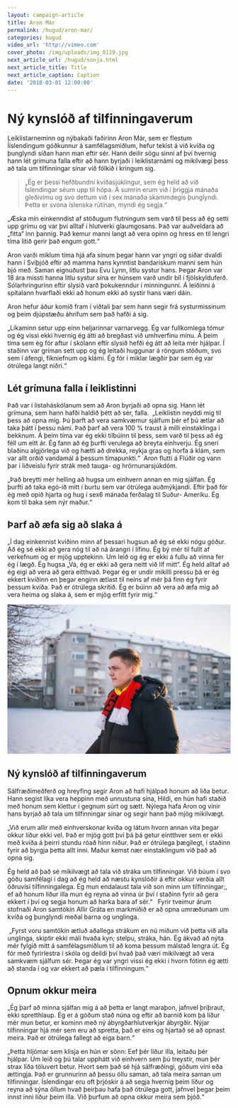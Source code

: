 ```yaml
---
layout: campaign-article
title: Aron Már
permalink: /hugud/aron-mar/
categories: hugud
video_url: 'http://vimeo.com'
cover_photo: /img/uploads/img_0119.jpg
next_article_url: /hugud/sonja.html
next_article_title: Title
next_article_caption: Caption
date: '2018-03-01 12:00:00'
---
```

# Ný kynslóð af tilfinningaverum 

Leiklistarneminn og nýbakaði faðirinn Aron Már, sem er flestum Ííslendingum góðkunnur á samfélagsmiðlum, hefur tekist á við kvíða og þunglyndi síðan hann man eftir sér. Hann deilir sögu sinni af því hvernig hann lét grímuna falla eftir að hann byrjaði í leiklistarnámi og mikilvægi þess að tala um tilfinningar sínar við fólkið í kringum sig. 

> „Ég er þessi hefðbundni kvíðasjúklingur, sem ég held að við Íslendingar séum upp til hópa. Á sumrin erum við í þriggja mánaða gleðivímu og svo dettum við í sex mánaða skammdegis þunglyndi. Þetta er svona íslenska rútínan, myndi ég segja.“

„Æska mín einkenndist af stöðugum flutningum sem varð til þess að ég setti upp grímu og var því alltaf í hlutverki glaumgosans. Það var auðveldara að „fitta“ inn þannig. Það kemur manni langt að vera opinn og hress en til lengri tíma litið gerir það engum gott.“

Aron varði miklum tíma hjá afa sínum þegar hann var yngri og síðar dvaldi hann í Svíþjóð eftir að mamma hans kynntist bandarískum manni sem hún bjó með. Saman eignuðust þau Evu Lynn, litlu systur hans.  Þegar Aron var 18 ára missti hanna litlu  systur sína er húnsem varð undir bíl í fjölskylduferð. Sólarhringurinn eftir slysið varð þokukenndur í minningunni. Á leiðinni á spítalann hvarflaði ekki að honum ekki að systir hans væri dáin.

Aron hefur áður komið fram í viðtali þar sem hann segir frá systurmissinum og þeim djúpstæðu áhrifum sem það hafði á sig. 

„Líkaminn setur upp einn heljarinnar varnarvegg. Ég var fullkomlega tómur og ég vissi ekki hvernig ég átti að bregðast við umhverfinu mínu. Á þeim tíma sem ég fór aftur í skólann eftir slysið hefði ég átt að leita mér hjálpar. Í staðinn var gríman sett upp og ég leitaði huggunar á röngum stöðum, svo sem í áfengi, fíkniefnum og klámi. Ég fór í miklar lægðir þar sem ég var ótrúlega langt niðri.“

## Lét grímuna falla í leiklistinni

Það var í listaháskólanum sem að Aron byrjaði að opna sig. Hann lét grímuna, sem hann hafði haldið þétt að sér, falla.  „Leiklistin neyddi mig til þess að opna mig. Þú þarft að vera samkvæmur sjálfum þér ef þú ætlar að taka þátt í þessu námi. Það þarf að vera 100 % traust á milli einstaklinga í bekknum. Á þeim tíma var ég ekki tilbúinn til þess, sem varð til þess að ég féll um eitt ár. Ég fann að ég þurfti verulega að breyta einhverju. Ég sneri blaðinu algjörlega við og hætti að drekka, reykja gras og horfa á klám, sem var allt orðið vandamál á þessum tímapunkti.“  Aron flutti á Flúðir og vann þar í liðveislu fyrir strák með tauga- og hrörnunarsjúkdóm. 

„Það breytti mér helling að hugsa um einhvern annan en mig sjálfan. Ég þurfti að taka egó-ið mitt í burtu sem var ótrúlega auðmýkjandi. Eftir það fór ég með opið hjarta og hug í sex6 mánaða ferðalag til Suður- Ameríku. Ég kom til baka sem nýr maður.“

## Þarf að æfa sig að slaka á

„Í dag einkennist kvíðinn minn af þessari hugsun að ég sé ekki nógu góður. Að ég sé ekki að gera nóg til að ná árangri í lífinu. Ég bý mér til fullt af verkefnum og er mjög upptekinn. Um leið og ég er ekki á fullu að vinna fer ég í lægð. Ég hugsa „Vá, ég er ekki að gera neitt við líf mitt“. Ég held alltaf að ég eigi að vera að gera eitthvað.  Þegar ég er undir mikilli pressu þá er ég ekkert kvíðinn en þegar enginn ætlast til neins af mér þá finn ég fyrir þessum kvíða. Það er ótrúlega skrítið.  Ég er búinn að vera að æfa mig að vera heima og slaka á, sem er mjög erfitt fyrir mig.“

![null](/img/uploads/img_0119.jpg)

## Ný kynslóð af tilfinningaverum

Sálfræðimeðferð og hreyfing segir Aron að hafi hjálpað honum að líða betur. Hann segist líka vera heppinn með unnustuna sína, Hildi, en hún hafi staðið með honum sem klettur í gegnum súrt og sætt. Nýlega hafa Aron og vinir hans byrjað að tala um tilfinningar sínar og segir hann það mjög mikilvægt.

„Við erum allir með einhverskonar kvíða og látum hvorn annan vita þegar okkur líður ekki vel. Það er mjög gott því þá þá getur eintthver sem er ekki með kvíða á þeirri stundu róað hinn niður. Það er ótrúlega þægilegt, í staðinn fyrir að byrgja þetta allt inni. Maður kemst nær einstaklingum við það að opna sig.

Ég held að það sé mikilvægt að tala við stráka um tilfinningar. Við búum í svo góðu samfélagi í dag að ég held að næstu kynslóðir á eftir okkur verðia allt öðruvísi tilfinningalega. Ég mun endalaust tala við son minn um tilfinningar;, ef að honum líður illa mun ég reyna að vinna úr því í staðinn fyrir að gera ekkert í því og segja honum að harka bara af sér.“   Fyrir tveimur árum stofnaði Aron samtökin Allir Gráta en markmiðið er að opna umræðunam um kvíða og þunglyndi meðal barna og unglinga.

 „Fyrst voru samtökin ætluð aðallega strákum en nú miðum við þetta við alla unglinga, skiptir ekki máli hvaða kyn; stelpu, stráka, hán. Ég ákvað að nýta mér fylgið mitt á samfélagsmiðlum til að koma þessum málstað lengra út. Ég fór með fyrirlestra í skóla og deildi því hvað það væri mikilvægt að vera samkvæm sjálfum sér. Þegar ég var yngri vissi ég ekki í hvorn fótinn ég ætti að standa í og var ekkert að pæla í tilfinningum.“

## Opnum okkur meira

„Ég þarf að minna sjálfan mig á að þetta er langt maraþon, jafnvel þríþraut, ekki spretthlaup. Ég er á góðum stað núna og eftir að barnið kom þá líður mér mun betur, er kominn með ný ábyrgðarhlutverkjar ábyrgðir. Nýjar tilfinningar hjá mér sem eru að spretta, það er eins og hjartað sé að opnast meira. Það er ótrúlega fallegt að eiga barn.“

„Þetta hljómar sem klisja en hún er sönn: Eef þér líður illa, leitaðu þér hjálpar. Um leið og þú talar upphátt við einhvern sem þú treystir, mun þér strax líða töluvert betur. Hvort sem það sé hjá sálfræðingi, góðum vini eða ættingja. Það er grunnurinn að þessu öllu saman, að tala meira saman um tilfinningar. Íslendingar eru oft þrjóskir á að segja hvernig þeim líður og reyna að sýna öllum hvað þeirþau hafa það ótrúlega gott, jafnvel þegar þeim innst inni líður þeim illa.  Við þurfum að opna okkur meira sem þjóð.“
